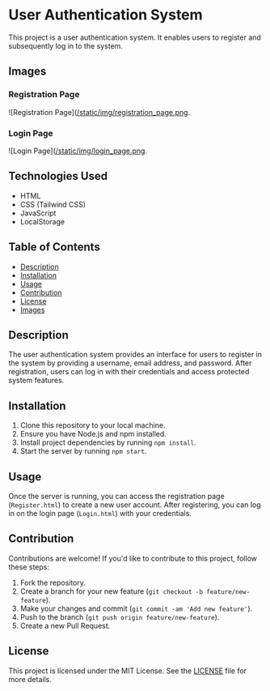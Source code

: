 # User Authentication System

This project is a user authentication system. It enables users to register and subsequently log in to the system.

## Images

### Registration Page

![Registration Page]([/static/img/registration_page.png](https://github.com/mariart-dev/user-authentication-form/blob/a1817cf277f65a81889569f196e5744ef397aca1/static/img/Register.png).

### Login Page

![Login Page]([/static/img/login_page.png](https://github.com/mariart-dev/user-authentication-form/blob/a1817cf277f65a81889569f196e5744ef397aca1/static/img/Login.png).

## Technologies Used

- HTML
- CSS (Tailwind CSS)
- JavaScript
- LocalStorage

## Table of Contents

- [Description](#description)
- [Installation](#installation)
- [Usage](#usage)
- [Contribution](#contribution)
- [License](#license)
- [Images](#images)

## Description

The user authentication system provides an interface for users to register in the system by providing a username, email address, and password. After registration, users can log in with their credentials and access protected system features.

## Installation

1. Clone this repository to your local machine.
2. Ensure you have Node.js and npm installed.
3. Install project dependencies by running `npm install`.
4. Start the server by running `npm start`.

## Usage

Once the server is running, you can access the registration page (`Register.html`) to create a new user account. After registering, you can log in on the login page (`Login.html`) with your credentials.

## Contribution

Contributions are welcome! If you'd like to contribute to this project, follow these steps:

1. Fork the repository.
2. Create a branch for your new feature (`git checkout -b feature/new-feature`).
3. Make your changes and commit (`git commit -am 'Add new feature'`).
4. Push to the branch (`git push origin feature/new-feature`).
5. Create a new Pull Request.


## License

This project is licensed under the MIT License. See the [LICENSE](LICENSE) file for more details.

